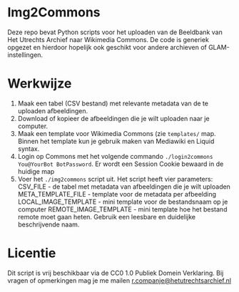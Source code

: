 # Img2Commons
Deze repo bevat Python scripts voor het uploaden van de Beeldbank van Het Utrechts Archief naar Wikimedia Commons.
De code is generiek opgezet en hierdoor hopelijk ook geschikt voor andere archieven of GLAM-instellingen.

# Werkwijze
1. Maak een tabel (CSV bestand) met relevante metadata van de te uploaden afbeeldingen.
2. Download of kopieer de afbeeldingen die je wilt uploaden naar je computer.
3. Maak een template voor Wikimedia Commons (zie `templates/` map. Binnen het template kun je gebruik maken van Mediawiki en Liquid syntax.
4. Login op Commons met het volgende commando `./login2commons You@YourBot BotPassword`. Er wordt een Session Cookie bewaard in de huidige map
5. Voer het `./img2commons` script uit. Het script heeft vier parameters:
  CSV_FILE - de tabel met metadata van afbeeldingen die je wilt uploaden
  META_TEMPLATE_FILE - template voor de metadata per afbeelding
  LOCAL_IMAGE_TEMPLATE - mini template voor de bestandsnaam op je computer
  REMOTE_IMAGE_TEMPLATE - mini template hoe het bestand remote moet gaan heten. Gebruik een leesbare en duidelijke beschrijvende naam.

# Licentie
Dit script is vrij beschikbaar via de CC0 1.0 Publiek Domein Verklaring.
Bij vragen of opmerkingen mag je me mailen r.companje@hetutrechtsarchief.nl
